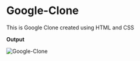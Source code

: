 # Google-Clone

This is Google Clone created using HTML and CSS

<b>Output</b>

![Google-Clone](https://user-images.githubusercontent.com/112326025/187253879-7a6ad30d-d32a-4d82-b87f-cc696056d71f.PNG)
